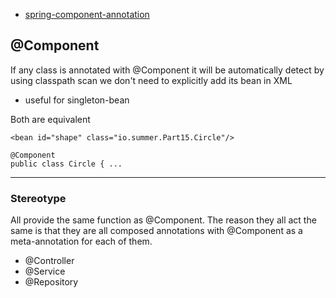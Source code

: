 * [spring-component-annotation](https://www.baeldung.com/spring-component-annotation)

## @Component

If any class is annotated with @Component it will be automatically detect by using classpath scan we don't need to explicitly add its bean in XML

- useful for singleton-bean

Both are equivalent
```
<bean id="shape" class="io.summer.Part15.Circle"/>
```

```
@Component
public class Circle { ...
```

---

### Stereotype

All provide the same function as @Component. The reason they all act the same is that they are all composed annotations with @Component as a meta-annotation for each of them.

- @Controller
- @Service
- @Repository

